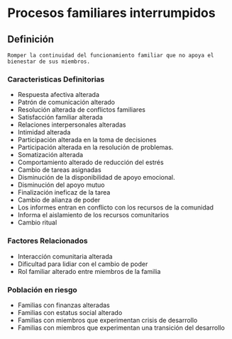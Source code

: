 # Procesos familiares interrumpidos
## Definición
	Romper la continuidad del funcionamiento familiar que no apoya el bienestar de sus miembros.

### Caracteristicas Definitorias 
- Respuesta afectiva alterada   
- Patrón de comunicación alterado   
- Resolución alterada de conflictos 
familiares   
- Satisfacción familiar alterada   
- Relaciones interpersonales 
alteradas   
- Intimidad alterada   
- Participación alterada en la toma 
de decisiones   
- Participación alterada en la 
resolución de problemas.   
- Somatización alterada   
- Comportamiento alterado de 
reducción del estrés    
- Cambio de tareas asignadas   
- Disminución de la 
disponibilidad de apoyo 
emocional.   
- Disminución del apoyo mutuo   
- Finalización ineficaz de la tarea   
- Cambio de alianza de poder   
- Los informes entran en conflicto 
con los recursos de la 
comunidad   
- Informa el aislamiento de los 
recursos comunitarios   
- Cambio ritual

### Factores Relacionados
- Interacción comunitaria alterada  
- Dificultad para lidiar con el cambio 
de poder  
- Rol familiar alterado  entre miembros de la familia

### Población en riesgo
- Familias con finanzas alteradas   
- Familias con estatus social alterado   
- Familias con miembros que 
experimentan crisis de 
desarrollo   
- Familias con miembros que 
experimentan una transición del 
desarrollo


